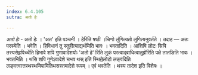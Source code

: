 ```yaml
---
index: 6.4.105
sutra: अतो हेः

---
```

_अतो हेः_ - अतो हेः । 'अत' इति पञ्चमी । हेरिति षष्ठी ।चिणो लु॑गित्यतो लुगित्यनुवर्तते । तदाह — अतः परस्येति । भवेति । हिविधानं तु स्तुहीत्याद्यर्थमिति भावः । भवतादिति । आशिषि लोटः सिपि तस्यसेह्र्रपिच्चे॑ति हिभावे शपि गुणावादेशयोः 'अतो हे' रिति लुकं परत्वाद्बाधित्वातुह्रो॑रिति पक्षे तातङिति भावः । भवतमिति । थसि शपि गुणेऽवादेशे चभव थस् इति स्थिते॒लोटो लङ्व॑दिति लङ्वत्त्वात्तस्थस्थमिपामितिथसस्तमादेशे रूपम् । एवं भवतेति । थस्य तादेश इति विशेषः ।